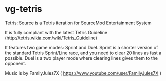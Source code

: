 vg-tetris
=========

Tetris: Source is a Tetris iteration for SourceMod Entertainment System

It is fully compliant with the latest Tetris Guideline 
(http://tetris.wikia.com/wiki/Tetris_Guideline)

It features two game modes: Sprint and Duel. Sprint is a shorter version of the standard Tetris Sprint/Line race, and you need to clear 20 lines as fast a possible. Duel is a two player mode where clearing lines gives them to the opponent.

Music is by FamilyJules7X ( https://www.youtube.com/user/FamilyJules7X )
